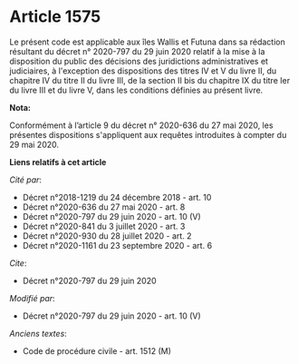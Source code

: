 # Article 1575

Le présent code est applicable aux îles Wallis et Futuna dans sa rédaction résultant du décret n° 2020-797 du 29 juin 2020
relatif à la mise à la disposition du public des décisions des juridictions administratives et judiciaires, à l'exception des
dispositions des titres IV et V du livre II, du chapitre IV du titre II du livre III, de la section II bis du chapitre IX du
titre Ier du livre III et du livre V, dans les conditions définies au présent livre.

**Nota:**

Conformément à l’article 9 du décret n° 2020-636 du 27 mai 2020, les présentes dispositions s'appliquent aux requêtes
introduites à compter du 29 mai 2020.

**Liens relatifs à cet article**

_Cité par_:

  - Décret n°2018-1219 du 24 décembre 2018 - art. 10
  - Décret n°2020-636 du 27 mai 2020 - art. 8
  - Décret n°2020-797 du 29 juin 2020 - art. 10 (V)
  - Décret n°2020-841 du 3 juillet 2020 - art. 3
  - Décret n°2020-930 du 28 juillet 2020 - art. 2
  - Décret n°2020-1161 du 23 septembre 2020 - art. 6

_Cite_:

  - Décret n°2020-797 du 29 juin 2020

_Modifié par_:

  - Décret n°2020-797 du 29 juin 2020 - art. 10 (V)

_Anciens textes_:

  - Code de procédure civile - art. 1512 (M)
